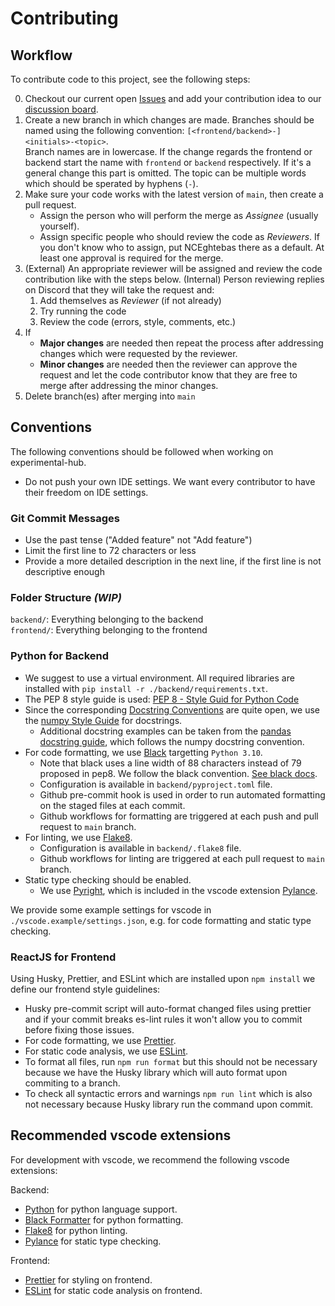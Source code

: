 # Contributing

## Workflow

To contribute code to this project, see the following steps:

0. Checkout our current open [Issues](https://github.com/TUMFARSynchrony/experimental-hub/issues) and add your contribution idea to our [discussion board](https://github.com/TUMFARSynchrony/experimental-hub/discussions/categories/ideas).
1. Create a new branch in which changes are made. Branches should be named using the following convention: `[<frontend/backend>-]<initials>-<topic>`.  
   Branch names are in lowercase. If the change regards the frontend or backend start the name with `frontend` or `backend` respectively. If it's a general change this part is omitted. The topic can be multiple words which should be sperated by hyphens (`-`).
2. Make sure your code works with the latest version of `main`, then create a pull request.
   - Assign the person who will perform the merge as _Assignee_ (usually yourself).
   - Assign specific people who should review the code as _Reviewers_. If you don't know who to assign, put NCEghtebas there as a default. At least one approval is required for the merge.
3. (External) An appropriate reviewer will be assigned and review the code contribution like with the steps below.
   (Internal) Person reviewing replies on Discord that they will take the request and:
   1. Add themselves as _Reviewer_ (if not already)
   1. Try running the code
   1. Review the code (errors, style, comments, etc.)
4. If
   - **Major changes** are needed then repeat the process after addressing changes which were requested by the reviewer.
   - **Minor changes** are needed then the reviewer can approve the request and let the code contributor know that they are free to merge after addressing the minor changes.
5. Delete branch(es) after merging into `main`

## Conventions

The following conventions should be followed when working on experimental-hub.

- Do not push your own IDE settings. We want every contributor to have their freedom on IDE settings.

### Git Commit Messages

- Use the past tense ("Added feature" not "Add feature")
- Limit the first line to 72 characters or less
- Provide a more detailed description in the next line, if the first line is not descriptive enough

### Folder Structure _(WIP)_

`backend/`: Everything belonging to the backend  
`frontend/`: Everything belonging to the frontend

### Python for Backend

- We suggest to use a virtual environment. All required libraries are installed with `pip install -r ./backend/requirements.txt`.
- The PEP 8 style guide is used: [PEP 8 - Style Guid for Python Code](https://peps.python.org/pep-0008/)
- Since the corresponding [Docstring Conventions](https://peps.python.org/pep-0257/) are quite open, we use the [numpy Style Guide](https://numpydoc.readthedocs.io/en/latest/format.html) for docstrings.
  - Additional docstring examples can be taken from the [pandas docstring guide](https://python-sprints.github.io/pandas/guide/pandas_docstring.html), which follows the numpy docstring convention.
- For code formatting, we use [Black](https://github.com/psf/black) targetting `Python 3.10`.
  - Note that black uses a line width of 88 characters instead of 79 proposed in pep8. We follow the black convention. [See black docs](https://black.readthedocs.io/en/stable/the_black_code_style/current_style.html#line-length).
  - Configuration is available in `backend/pyproject.toml` file.
  - Github pre-commit hook is used in order to run automated formatting on the staged files at each commit.
  - Github workflows for formatting are triggered at each push and pull request to `main` branch.
- For linting, we use [Flake8](https://flake8.pycqa.org/en/latest/).
  - Configuration is available in `backend/.flake8` file.
  - Github workflows for linting are triggered at each pull request to `main` branch.
- Static type checking should be enabled.
  - We use [Pyright](https://github.com/microsoft/pyright), which is included in the vscode extension [Pylance](https://marketplace.visualstudio.com/items?itemName=ms-python.vscode-pylance).

We provide some example settings for vscode in `./vscode.example/settings.json`, e.g. for code formatting and static type checking.

### ReactJS for Frontend

Using Husky, Prettier, and ESLint which are installed upon `npm install` we define our frontend style guidelines:

- Husky pre-commit script will auto-format changed files using prettier and if your commit breaks es-lint rules it won't allow you to commit before fixing those issues.
- For code formatting, we use [Prettier](https://prettier.io/).
- For static code analysis, we use [ESLint](https://eslint.org/docs/latest/rules/).
- To format all files, run `npm run format` but this should not be necessary because we have the Husky library which will auto format upon commiting to a branch.
- To check all syntactic errors and warnings `npm run lint` which is also not necessary because Husky library run the command upon commit.

## Recommended vscode extensions

For development with vscode, we recommend the following vscode extensions:

Backend:

- [Python](https://marketplace.visualstudio.com/items?itemName=ms-python.python) for python language support.
- [Black Formatter](https://marketplace.visualstudio.com/items?itemName=ms-python.black-formatter) for python formatting.
- [Flake8](https://marketplace.visualstudio.com/items?itemName=ms-python.flake8) for python linting.
- [Pylance](https://marketplace.visualstudio.com/items?itemName=ms-python.vscode-pylance) for static type checking.

Frontend:

- [Prettier](https://marketplace.visualstudio.com/items?itemName=esbenp.prettier-vscode) for styling on frontend.
- [ESLint](https://marketplace.visualstudio.com/items?itemName=dbaeumer.vscode-eslint) for static code analysis on frontend.
